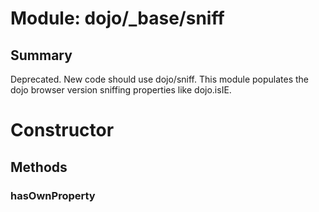 # Module: dojo/_base/sniff

## Summary

Deprecated.   New code should use dojo/sniff.
This module populates the dojo browser version sniffing properties like dojo.isIE.
# Constructor

## Methods

### hasOwnProperty


